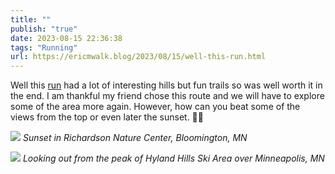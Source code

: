 ```yaml
---
title: ""
publish: "true"
date: 2023-08-15 22:36:38
tags: "Running"
url: https://ericmwalk.blog/2023/08/15/well-this-run.html
---
```


Well this [run](https://strava.com/activities/9656463577) had a lot of interesting hills but fun trails so was well worth it in the end. I am thankful my friend chose this route and we will have to explore some of the area more again. However, how can you beat some of the views from the top or even later the sunset. 🏃‍♂️

![](https://ericmwalk.blog/uploads/2023/e5865a8056.jpg)
*Sunset in Richardson Nature Center, Bloomington, MN*

![](https://ericmwalk.blog/uploads/2023/eb7f4528ac.jpg)
*Looking out from the peak of Hyland Hills Ski Area over Minneapolis, MN*